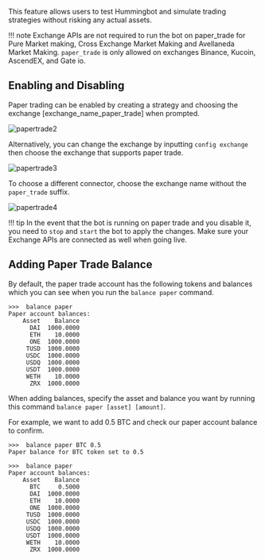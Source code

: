 This feature allows users to test Hummingbot and simulate trading strategies without risking any actual assets.

!!! note
    Exchange APIs are not required to run the bot on paper_trade for Pure Market making, Cross Exchange Market Making and Avellaneda Market Making. `paper_trade` is only allowed on exchanges Binance, Kucoin, AscendEX, and Gate io.

## Enabling and Disabling

Paper trading can be enabled by creating a strategy and choosing the exchange [exchange_name_paper_trade] when prompted.

![papertrade2](/assets/img/exchange_binancepapertrade.png)

Alternatively, you can change the exchange by inputting `config exchange` then choose the exchange that supports paper trade. 

![papertrade3](/assets/img/exchange_config.png)

To choose a different connector, choose the exchange name without the `paper_trade` suffix.

![papertrade4](/assets/img/config_papertrade.png)

!!! tip
    In the event that the bot is running on paper trade and you disable it, you need to `stop` and `start` the bot to apply the changes. Make sure your Exchange APIs are connected as well when going live.


## Adding Paper Trade Balance

By default, the paper trade account has the following tokens and balances which you can see when you run the `balance paper` command.

```
>>>  balance paper
Paper account balances:
    Asset    Balance
      DAI  1000.0000
      ETH    10.0000
      ONE  1000.0000
     TUSD  1000.0000
     USDC  1000.0000
     USDQ  1000.0000
     USDT  1000.0000
     WETH    10.0000
      ZRX  1000.0000
```

When adding balances, specify the asset and balance you want by running this command `balance paper [asset] [amount]`.

For example, we want to add 0.5 BTC and check our paper account balance to confirm.

```
>>>  balance paper BTC 0.5
Paper balance for BTC token set to 0.5

>>>  balance paper
Paper account balances:
    Asset    Balance
      BTC     0.5000
      DAI  1000.0000
      ETH    10.0000
      ONE  1000.0000
     TUSD  1000.0000
     USDC  1000.0000
     USDQ  1000.0000
     USDT  1000.0000
     WETH    10.0000
      ZRX  1000.0000
```

